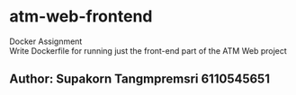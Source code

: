 # atm-web-frontend 
Docker Assignment  
Write Dockerfile for running just the front-end part of the ATM Web project
## Author: Supakorn Tangmpremsri 6110545651
